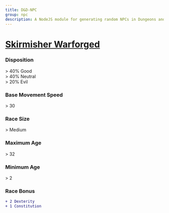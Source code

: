 ```yaml
---
title: D&D-NPC
group: npc
description: A NodeJS module for generating random NPCs in Dungeons and Dragons.
---
```


# **[Skirmisher Warforged](https://www.dndbeyond.com/races/warforged#Skirmisher)**
### **Disposition**
\> 40% Good<br>
\> 40% Neutral<br>
\> 20% Evil
### **Base Movement Speed**
\> 30
### **Race Size**
\> Medium
### **Maximum Age**
\> 32
### **Minimum Age**
\> 2
### **Race Bonus**
```diff
+ 2 Dexterity
+ 1 Constitution
```
